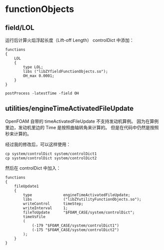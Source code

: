 # functionObjects

## field/LOL

运行后计算火焰浮起长度（Lift-off Length）
controlDict 中添加：

```
functions
{
    LOL
    {
        type LOL;
        libs ("libZYfieldFunctionObjects.so");
        OH_max 0.0001;
    }
}
```

```
postProcess -latestTime -field OH
```

## utilities/engineTimeActivatedFileUpdate

OpenFOAM 自带的 timeActivatedFileUpdate 不支持发动机算例。
因为在算例里边，发动机里边的 Time 是按照曲轴转角来计算的。
但是在代码中仍然是按照秒来计算的。

经过我的修改后，可以这样使用：
```
cp system/controlDict system/controlDict1
cp system/controlDict system/controlDict2
```

然后在 controlDict 中加入：
```
functions
{
    fileUpdate1
    {
        type              engineTimeActivatedFileUpdate;
        libs              ("libZYutilityFunctionObjects.so");
        writeControl      timeStep;
        writeInterval     1;
        fileToUpdate      "$FOAM_CASE/system/controlDict";
        timeVsFile
        (
            (-179 "$FOAM_CASE/system/controlDict1")
            (-175 "$FOAM_CASE/system/controlDict2")
        );
    }
}
```